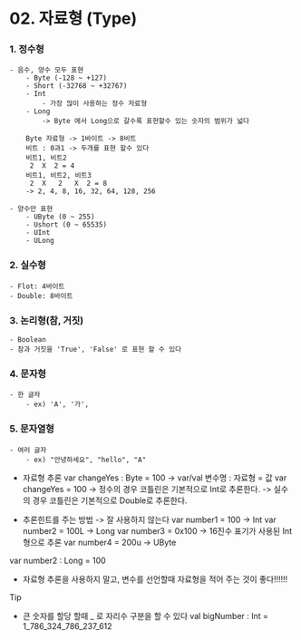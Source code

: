 # 02. 자료형 (Type)

### 1. 정수형
    - 음수, 양수 모두 표현
        - Byte (-128 ~ +127)
        - Short (-32768 ~ +32767)
        - Int
            - 가장 많이 사용하는 정수 자료형
        - Long
            -> Byte 에서 Long으로 갈수록 표현할수 있는 숫자의 범위가 넓다

        Byte 자료형 -> 1바이트 -> 8비트
        비트 : 0과1 -> 두개를 표현 할수 있다
        비트1, 비트2
         2  X  2 = 4
        비트1, 비트2, 비트3
         2  X   2   X  2 = 8
        -> 2, 4, 8, 16, 32, 64, 128, 256

    - 양수만 표현
        - UByte (0 ~ 255)
        - Ushort (0 ~ 65535)
        - UInt
        - ULong

### 2. 실수형
    - Flot: 4바이트
    - Double: 8바이트

### 3. 논리형(참, 거짓)
    - Boolean
    - 참과 거짓을 'True', 'False' 로 표현 할 수 있다

### 4. 문자형
    - 한 글자
        - ex) 'A', '가',

### 5. 문자열형
    - 여러 글자
        - ex) "안녕하세요", "hello", "A"

* 자료형 추론
var changeYes : Byte = 100
-> var/val 변수명 : 자료형 = 값
var changeYes = 100
-> 정수의 경우 코틀린은 기본적으로 Int로 추론한다.
-> 실수의 경우 코틀린은 기본적으로 Double로 추론한다.

* 추론힌트를 주는 방법 -> 잘 사용하지 않는다
var number1 = 100 -> Int
var number2 = 100L -> Long
var number3 = 0x100 -> 16진수 표기가 사용된 Int형으로 추론
var number4 = 200u -> UByte

var number2 : Long = 100

* 자료형 추론을 사용하지 말고, 변수를 선언할때 자료형을 적어 주는 것이 좋다!!!!!!

Tip
- 큰 숫자를 할당 할때 _ 로 자리수 구분을 할 수 있다
val bigNumber : Int = 1_786_324_786_237_612